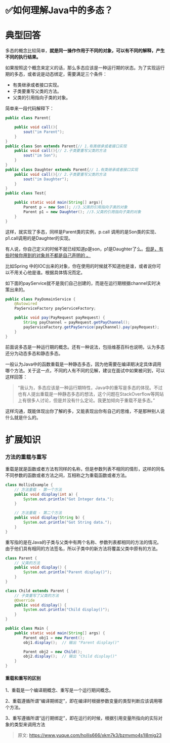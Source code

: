 # ✅如何理解Java中的多态？

# 典型回答
多态的概念比较简单，**就是同一操作作用于不同的对象，可以有不同的解释，产生不同的执行结果。**



如果按照这个概念来定义的话，那么多态应该是一种运行期的状态。为了实现运行期的多态，或者说是动态绑定，需要满足三个条件：



+ 有类继承或者接口实现。
+ 子类要重写父类的方法。
+ 父类的引用指向子类的对象。



简单来一段代码解释下：



```java
public class Parent{

    public void call(){
        sout("im Parent");
    }
}
public class Son extends Parent{// 1.有类继承或者接口实现
    public void call(){// 2.子类要重写父类的方法
        sout("im Son");
    }
}
public class Daughter extends Parent{// 1.有类继承或者接口实现
    public void call(){// 2.子类要重写父类的方法
        sout("im Daughter");
    }
}
public class Test{

    public static void main(String[] args){
        Parent p = new Son(); //3.父类的引用指向子类的对象
        Parent p1 = new Daughter(); //3.父类的引用指向子类的对象
    }
}
```



这样，就实现了多态，同样是Parent类的实例，p.call 调用的是Son类的实现、p1.call调用的是Daughter的实现。



有人说，你自己定义的时候不就已经知道p是son，p1是Daughter了么。<u>但是，有些时候你用到的对象并不都是自己声明的 。</u>



比如Spring 中的IOC出来的对象，你在使用的时候就不知道他是谁，或者说你可以不用关心他是谁。根据具体情况而定。



如下面的payService就不是我们自己创建的，而是在运行期根据channel实时决策出来的。

```java
public class PayDomainService {
    @Autowired
    PayServiceFactory payServiceFactory;

    public void pay(PayRequest payRequest) {
        String payChannel = payRequest.getPayChannel();
        payServiceFactory.getPayService(payChannel).pay(payRequest);
    }
}
```



前面说多态是一种运行期的概念。还有一种说法，包括维基百科也说明，认为多态还分为动态多态和静态多态。



一般认为Java中的函数重载是一种静态多态，因为他需要在编译期决定具体调用哪个方法。关于这一点，不同的人有不同的见解，建议在面试中如果被问到，可以这样回答：



> “我认为，多态应该是一种运行期特性，Java中的重写是多态的体现。不过也有人提出重载是一种静态多态的想法，这个问题在StackOverflow等网站上有很多人讨论，但是并没有什么定论。我更加倾向于重载不是多态。”
>



这样沟通，既能体现出你了解的多，又能表现出你有自己的思维，不是那种别人说什么就是什么的。



# 扩展知识
### 方法的重载与重写


重载是就是函数或者方法有同样的名称，但是参数列表不相同的情形，这样的同名不同参数的函数或者方法之间，互相称之为重载函数或者方法。



```java
class HollisExample {
    // 方法重载 - 第一个方法
    public void display(int a) {
        System.out.println("Got Integer data.");
    }

    // 方法重载 - 第二个方法
    public void display(String b) {
        System.out.println("Got String data.");
    }
}

```



重写指的是在Java的子类与父类中有两个名称、参数列表都相同的方法的情况。由于他们具有相同的方法签名，所以子类中的新方法将覆盖父类中原有的方法。



```java
class Parent {
    // 父类的方法
    public void display() {
        System.out.println("Parent display()");
    }
}

class Child extends Parent {
    // 子类重写了父类的方法
    @Override
    public void display() {
        System.out.println("Child display()");
    }
}

public class Main {
    public static void main(String[] args) {
        Parent obj1 = new Parent();
        obj1.display();  // 输出 "Parent display()"

        Parent obj2 = new Child();
        obj2.display();  // 输出 "Child display()"
    }
}

```



#### 重载和重写的区别


1、重载是一个编译期概念、重写是一个运行期间概念。

2、重载遵循所谓“编译期绑定”，即在编译时根据参数变量的类型判断应该调用哪个方法。

3、重写遵循所谓“运行期绑定”，即在运行的时候，根据引用变量所指向的实际对象的类型来调用方法





> 原文: <https://www.yuque.com/hollis666/xkm7k3/bzmvmo4s1l8mig23>